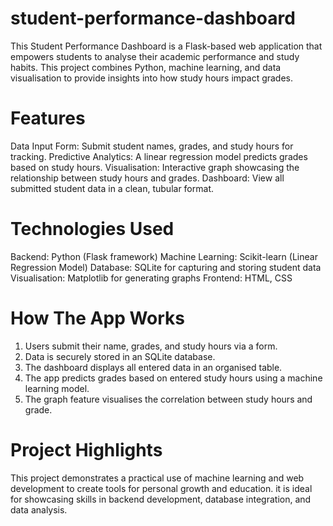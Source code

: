# student-performance-dashboard
This Student Performance Dashboard is a Flask-based web application that empowers students to analyse their academic performance and study habits. This project combines Python, machine learning, and data visualisation to provide insights into how study hours impact grades. 
# Features
Data Input Form: Submit student names, grades, and study hours for tracking.
Predictive Analytics: A linear regression model predicts grades based on study hours.
Visualisation: Interactive graph showcasing the relationship between study hours and grades.
Dashboard: View all submitted student data in a clean, tubular format. 
# Technologies Used
Backend: Python (Flask framework)
Machine Learning: Scikit-learn (Linear Regression Model)
Database: SQLite for capturing and storing student data
Visualisation: Matplotlib for generating graphs
Frontend: HTML, CSS
# How The App Works
1. Users submit their name, grades, and study hours via a form.
2. Data is securely stored in an SQLite database.
3. The dashboard displays all entered data in an organised table.
4. The app predicts grades based on entered study hours using a machine learning model.
5. The graph feature visualises the correlation between study hours and grade.
# Project Highlights
This project demonstrates a practical use of machine learning and web development to create tools for personal growth and education. it is ideal for showcasing skills in backend development, database integration, and data analysis. 
